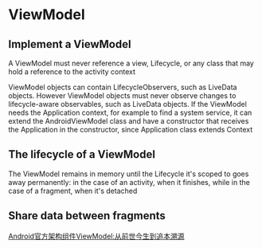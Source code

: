 # ViewModel

## Implement a ViewModel

A ViewModel must never reference a view, Lifecycle, or any class that may hold a reference to the activity context

ViewModel objects can contain LifecycleObservers, such as LiveData objects. However ViewModel objects must never observe changes to lifecycle-aware observables, such as LiveData objects. If the ViewModel needs the Application context, for example to find a system service, it can extend the AndroidViewModel class and have a constructor that receives the Application in the constructor, since Application class extends Context

## The lifecycle of a ViewModel

The ViewModel remains in memory until the Lifecycle it's scoped to goes away permanently: in the case of an activity, when it finishes, while in the case of a fragment, when it's detached

## Share data between fragments





[Android官方架构组件ViewModel:从前世今生到追本溯源](https://juejin.im/post/5c047fd3e51d45666017ff86)